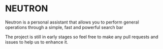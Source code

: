 # **NEUTRON**

Neutron is a personal assistant that allows you to perform general operations through a simple, fast
and powerful search bar

The project is still in early stages so feel free to make any pull requests and issues to help us to enhance it.
